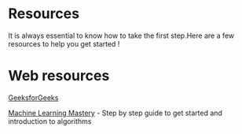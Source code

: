# Resources

It is always essential to know how to take the first step.Here are a few resources to help you get started !

# Web resources
[GeeksforGeeks](https://www.geeksforgeeks.org/machine-learning/)

[Machine Learning Mastery](https://machinelearningmastery.com/start-here/#) - Step by step guide to get started and introduction to algorithms

